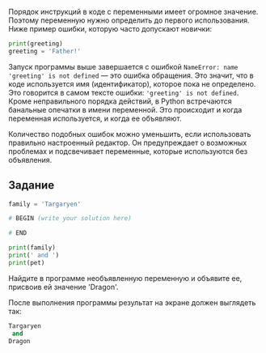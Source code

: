 Порядок инструкций в коде с переменными имеет огромное значение. Поэтому переменную нужно определить до первого использования. Ниже пример ошибки, которую часто допускают новички:

```python
print(greeting)
greeting = 'Father!'
```

Запуск программы выше завершается с ошибкой `NameError: name 'greeting' is not defined` — это ошибка обращения. Это значит, что в коде используется имя (идентификатор), которое пока не определено. Это говорится в самом тексте ошибки: `'greeting' is not defined`. Кроме неправильного порядка действий, в Python встречаются банальные опечатки в имени переменной. Это происходит и когда переменная используется, и когда ее объявляют.

Количество подобных ошибок можно уменьшить, если использовать правильно настроенный редактор. Он предупреждает о возможных проблемах и подсвечивает переменные, которые используются без объявления.

## Задание
~~~python
family = 'Targaryen'

# BEGIN (write your solution here)

# END

print(family)
print(' and ')
print(pet)
~~~

Найдите в программе необъявленную переменную и объявите ее, присвоив ей значение 'Dragon'.

После выполнения программы результат на экране должен выглядеть так:
~~~python
Targaryen
 and
Dragon
~~~


